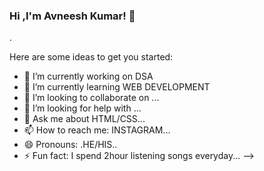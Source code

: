 ### Hi ,I'm Avneesh Kumar! 👋

.

Here are some ideas to get you started:

- 🔭 I’m currently working on DSA
- 🌱 I’m currently learning WEB DEVELOPMENT
- 👯 I’m looking to collaborate on ...
- 🤔 I’m looking for help with ...
- 💬 Ask me about HTML/CSS...
- 📫 How to reach me: INSTAGRAM...
- 😄 Pronouns: .HE/HIS..
- ⚡ Fun fact: I spend 2hour listening songs everyday...
-->
